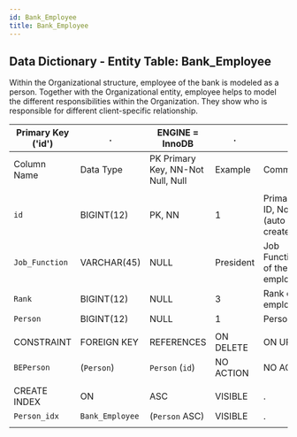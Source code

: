 ```yaml
---
id: Bank_Employee
title: Bank_Employee
---
```


## Data Dictionary - Entity Table: Bank_Employee

Within the Organizational structure, employee of the bank is modeled as a person.
Together with the Organizational entity, employee helps to model the different responsibilities within the Organization. 
They show who is responsible for different client-specific relationship.

| Primary Key ('id')|.|ENGINE = InnoDB|.|.|
|---|---|---|---|---|
 | Column Name| Data Type|PK Primary Key, NN-Not Null, Null|Example| Comment|
|| 
|`id`| BIGINT(12)|PK, NN|1|PrimaryKey-ID, Not Null (auto creates)|
|`Job_Function`| VARCHAR(45)| NULL|President| Job Function/Title of the employee|
|`Rank` |BIGINT(12)| NULL|3| Rank of the employee.|
|`Person`| BIGINT(12)| NULL|1|Person ID|
||
|CONSTRAINT|FOREIGN KEY|REFERENCES |ON DELETE|ON UPDATE|
|`BEPerson`|(`Person`)|`Person` (`id`)|NO ACTION| NO ACTION|
||
|CREATE INDEX|ON|ASC|VISIBLE|.|
|`Person_idx`|`Bank_Employee`|(`Person` ASC)|VISIBLE|.|
||
